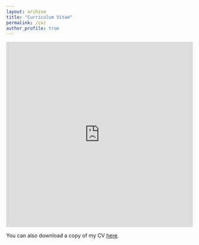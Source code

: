 ```yaml
---
layout: archive
title: "Curriculum Vitae"
permalink: /cv/
author_profile: true
---
```


<iframe src="https://imehlhaff.github.io/files/CV.pdf" width="100%" height="500" frameborder="no" border="0" marginwidth="0" marginheight="0"></iframe>

You can also download a copy of my CV [here](https://imehlhaff.github.io/files/CV.pdf).
